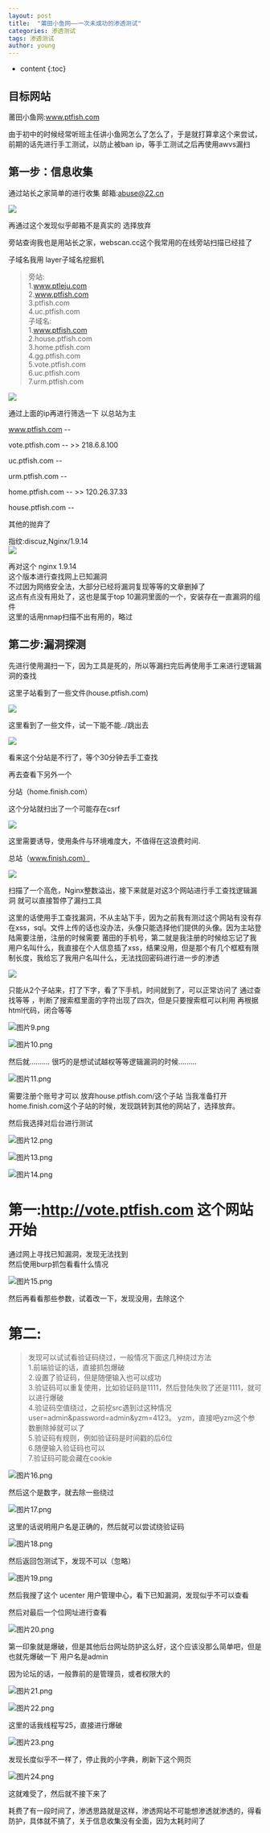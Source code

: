 ```yaml
---
layout: post
title:  "莆田小鱼网——一次未成功的渗透测试"
categories: 渗透测试
tags: 渗透测试
author: young
---
```




* content
{:toc}







## 目标网站

莆田小鱼网:www.ptfish.com

由于初中的时候经常听班主任讲小鱼网怎么了怎么了，于是就打算拿这个来尝试，前期的话先进行手工测试，以防止被ban ip，等手工测试之后再使用awvs漏扫

## 第一步：信息收集

通过站长之家简单的进行收集
邮箱:abuse@22.cn

![](https://i.loli.net/2020/01/02/n9ZxKFzRE3vDMiS.png)

再通过这个发现似乎邮箱不是真实的 选择放弃

旁站查询我也是用站长之家，webscan.cc这个我常用的在线旁站扫描已经挂了

子域名我用 layer子域名挖掘机

> 旁站:  
> 1.www.ptleju.com  
> 2.www.ptfish.com  
> 3.ptfish.com  
> 4.uc.ptfish.com  
> 子域名:  
> 1.www.ptfish.com  
> 2.house.ptfish.com  
> 3.home.ptfish.com  
> 4.gg.ptfish.com  
> 5.vote.ptfish.com  
> 6.uc.ptfish.com  
> 7.urm.ptfish.com  

![](https://i.loli.net/2020/01/02/QLmVxnO8Wo1IZ3d.png)

通过上面的ip再进行筛选一下 以总站为主

www.ptfish.com   \--


vote.ptfish.com  \-- \>> 218.6.8.100

uc.ptfish.com    \--


urm.ptfish.com	\--

home.ptfish.com	\-- \>> 120.26.37.33

house.ptfish.com	\--

其他的抛弃了

指纹:discuz,Nginx/1.9.14  
![](https://i.loli.net/2020/01/02/elv9udEVmXZB7H4.png)

再对这个 nginx 1.9.14  
这个版本进行查找网上已知漏洞  
不过因为网络安全法，大部分已经将漏洞复现等等的文章删掉了  
这点有点没有用处了，这也是属于top 10漏洞里面的一个，安装存在一直漏洞的组件  
这里的话用nmap扫描不出有用的，略过  
## 第二步:漏洞探测  
先进行使用漏扫一下，因为工具是死的，所以等漏扫完后再使用手工来进行逻辑漏洞的查找

这里子站看到了一些文件(house.ptfish.com)

![](https://i.loli.net/2020/01/02/EJemBQzqcsFut4G.png)

这里看到了一些文件，试一下能不能../跳出去

![](https://i.loli.net/2020/01/02/cmXxjyseupAZJrU.png)

看来这个分站是不行了，等个30分钟去手工查找

再去查看下另外一个

分站（home.finish.com）

这个分站就扫出了一个可能存在csrf

![](https://i.loli.net/2020/01/02/7UzoAFYwB632rkD.png)

这里需要诱导，使用条件与环境难度大，不值得在这浪费时间.

总站（www.finish.com）

![](https://i.loli.net/2020/01/02/68k4yiJpFcwn1AZ.png)

扫描了一个高危，Nginx整数溢出，接下来就是对这3个网站进行手工查找逻辑漏洞
就可以直接暂停了漏扫工具

这里的话使用手工查找漏洞，不从主站下手，因为之前我有测过这个网站有没有存在xss，sql。文件上传的话也没办法，头像只能选择他们提供的头像。因为主站登陆需要注册，注册的时候需要 莆田的手机号，第二就是我注册的时候给忘记了我用户名叫什么，我直接在个人信息插了xss，结果没用，但是那个有几个框框有限制长度，我给忘了我用户名叫什么，无法找回密码进行进一步的渗透

![](https://i.loli.net/2020/01/02/IYRhSKJXePrpD2Z.png)

只能从2个子站来，打了下字，看了下手机，时间就到了，可以正常访问了
通过查找等等 ，判断了搜索框里面的字符出现了四次，但是只要搜索框可以利用
再根据html代码，闭合等等

![图片9.png](https://i.loli.net/2020/01/02/b9Vu2wjKmkfh5zN.png)

![图片10.png](https://i.loli.net/2020/01/02/pJWw3NoyGcqQRma.png)

然后就..........
很巧的是想试试越权等等逻辑漏洞的时候.........

![图片11.png](https://i.loli.net/2020/01/02/ZtC2QF1rzN9uHxR.png)

需要注册个账号才可以
放弃house.ptfish.com/这个子站
当我准备打开home.finish.com这个子站的时候，发现跳转到其他的网站了，选择放弃。

然后我选择对后台进行测试

![图片12.png](https://i.loli.net/2020/01/02/Z4Jy9BMgexlKskd.png)

![图片13.png](https://i.loli.net/2020/01/02/6aGZl8SYRKE4eAQ.png)

![图片14.png](https://i.loli.net/2020/01/02/oGltrjBmpwMy8Su.png)

# 第一:http://vote.ptfish.com 这个网站开始  
通过网上寻找已知漏洞，发现无法找到  
然后使用burp抓包看看什么情况

![图片15.png](https://i.loli.net/2020/01/02/g9f1dUoNWmAbJkM.png)

然后再看看那些参数，试着改一下，发现没用，去除这个

# 第二:
> 发现可以试试看验证码绕过，一般情况下面这几种绕过方法  
> 1.前端验证的话，直接抓包爆破  
> 2.设置了验证码，但是随便输入也可以成功  
> 3.验证码可以重复使用，比如验证码是1111，然后登陆失败了还是1111，就可以进行爆破  
> 4.验证码空值绕过，之前挖src遇到过这种情况user=admin&password=admin&yzm=4123。 yzm，直接吧yzm这个参数删除掉就可以了  
> 5.验证码有规则，例如验证码是时间戳的后6位  
> 6.随便输入验证码也可以  
> 7.验证码可能会藏在cookie  

![图片16.png](https://i.loli.net/2020/01/02/gSBKoMmLcW78nsw.png)

然后这个是数字，就去除一些绕过

![图片17.png](https://i.loli.net/2020/01/02/LMQPZnBXg4RdiOD.png)

这里的话说明用户名是正确的，然后就可以尝试绕验证码

![图片18.png](https://i.loli.net/2020/01/02/7lovypi1wu9dUqs.png)

然后返回包测试下，发现不可以（忽略）

![图片19.png](https://i.loli.net/2020/01/02/jtakC3ehp1URuis.png)

然后我搜了这个 ucenter 用户管理中心，看下已知漏洞，发现似乎不可以查看

然后对最后一个位网址进行查看

![图片20.png](https://i.loli.net/2020/01/02/WEdRjlSYUbuLnGv.png)

第一印象就是爆破，但是其他后台网址防护这么好，这个应该没那么简单吧，但是也就先爆破一下 用户名是admin

因为论坛的话，一般靠前的是管理员，或者权限大的

![图片21.png](https://i.loli.net/2020/01/02/iy5eg7tN6cvK4Xm.png)

![图片22.png](https://i.loli.net/2020/01/02/vg9MkDIcrp47iYb.png)

这里的话我线程写25，直接进行爆破

![图片23.png](https://i.loli.net/2020/01/02/xniV7lUYWhtLAd8.png)

发现长度似乎不一样了，停止我的小字典，刷新下这个网页

![图片24.png](https://i.loli.net/2020/01/02/CXS1AifEQyuUjcR.png)

这就难受了，然后就不接下来了

耗费了有一段时间了，渗透思路就是这样，渗透网站不可能想渗透就渗透的，得看防护，具体就不搞了，关于信息收集没有全面，因为太耗时间了
